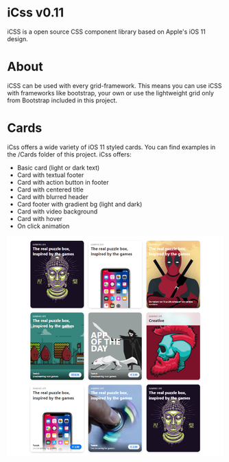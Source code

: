 # iCss v0.11
iCSS is a open source CSS component library based on Apple's iOS 11 design.


# About
iCSS can be used with every grid-framework. This means you can use iCSS with frameworks like bootstrap, your own or use the lightweight grid only from Bootstrap included in this project.

# Cards
iCss offers a wide variety of iOS 11 styled cards. You can find examples in the /Cards folder of this project. iCss offers:

* Basic card (light or dark text)
* Card with textual footer
* Card with action button in footer
* Card with centered title
* Card with blurred header
* Card footer with gradient bg (light and dark)
* Card with video background
* Card with hover
* On click animation

![examples of iCss cards](github-images/example_cards.jpg)
